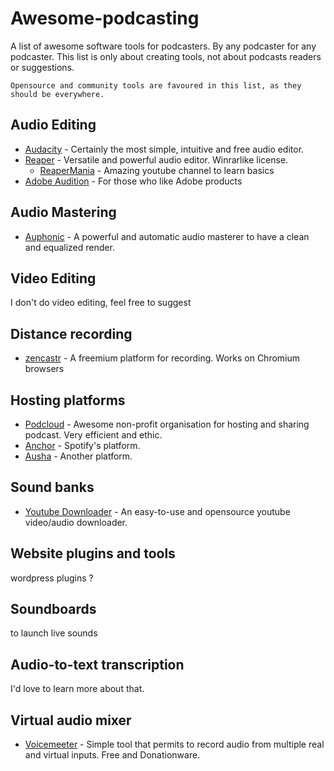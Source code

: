 # Awesome-podcasting
A list of awesome software tools for podcasters. By any podcaster for any podcaster.
This list is only about creating tools, not about podcasts readers or suggestions.
~~~~
Opensource and community tools are favoured in this list, as they should be everywhere.
~~~~

## Audio Editing
- [Audacity](https://www.audacityteam.org/download/) - Certainly the most simple, intuitive and free audio editor.
- [Reaper](https://www.reaper.fm/) - Versatile and powerful audio editor. Winrarlike license.
  - [ReaperMania](https://www.youtube.com/@REAPERMania) - Amazing youtube channel to learn basics
- [Adobe Audition](https://www.adobe.com/fr/products/audition.html) - For those who like Adobe products

## Audio Mastering
- [Auphonic](https://auphonic.com/) - A powerful and automatic audio masterer to have a clean and equalized render.

## Video Editing
I don't do video editing, feel free to suggest

## Distance recording
- [zencastr](https://zencastr.com) - A freemium platform for recording. Works on Chromium browsers

## Hosting platforms
- [Podcloud](https://podcloud.fr/) - Awesome non-profit organisation for hosting and sharing podcast. Very efficient and ethic.
- [Anchor](https://anchor.fm/) - Spotify's platform.
- [Ausha](https://www.ausha.co/) - Another platform.

## Sound banks
- [Youtube Downloader](https://github.com/Tyrrrz/YoutubeDownloader#readme) - An easy-to-use and opensource youtube video/audio downloader.

## Website plugins and tools
wordpress plugins ?

## Soundboards
to launch live sounds

## Audio-to-text transcription
I'd love to learn more about that.

## Virtual audio mixer
- [Voicemeeter](https://vb-audio.com/Voicemeeter/) - Simple tool that permits to record audio from multiple real and virtual inputs. Free and Donationware.

